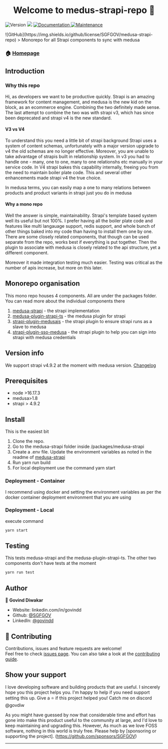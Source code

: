 <h1 align="center">Welcome to medus-strapi-repo 👋</h1>
<p>
  <img alt="Version" src="https://img.shields.io/badge/version-1.0.0-blue.svg?cacheSeconds=2592000" />
  <img src="https://img.shields.io/badge/node-%3E16.17.2-blue.svg" />
  <a href="./docs" target="_blank">
    <img alt="Documentation" src="https://img.shields.io/badge/documentation-yes-brightgreen.svg" />
  </a>
  <a href="https://github.com/SGFGOV/medusa-strapi-repo/graphs/commit-activity" target="_blank">
    <img alt="Maintenance" src="https://img.shields.io/badge/Maintained%3F-yes-green.svg" />
  </a>
</p>
![GitHub](https://img.shields.io/github/license/SGFGOV/medusa-strapi-repo)
> Monorepo for all Strapi components to sync with medusa

### 🏠 [Homepage](README.md)

## Introduction

### Why this repo

Hi, as developers we want to be productive quickly. Strapi is an amazing framework for content management, and medusa is the new kid on the block, as an ecommerce engine. Combining the two definitely made sense. The last attempt to combine the two was with strapi v3, which has since been deprecated and strapi v4 is the new standard. 

#### V3 vs V4
To understand this you need a little bit of strapi background
Strapi uses a system of content schemas, unfortunately with a major version upgrade to v4 the old schemas are no longer effective. Moreover, you are unable to take advantage of strapis built in relationship system. In v3 you had to handle one  - many, one to one, many to one relationshs etc manually in your service code. In V4 strapi bakes this capability internally, freeing you from the need to maintain boiler plate code. This and several other enhancements made strapi v4 the true choice. 

In medusa terms, you can easily map a one to many relations between products and product variants in strapi just you do in medusa

#### Why a mono repo

Well the answer is simple, maintainability. Strapi's template based system well its useful but not 100%. I prefer having all the boiler plate code and features like multi langauage support, redis support, and whole bunch of other things baked into my code than having to install them one by one.
There are some closely related components, that though can be used separate from the repo, works best if everything is put together. 
Then the plugin to associate with medusa is closely related to the api structure, yet a different component. 

Moreover it made integration testing much easier. Testing was critical as the number of apis increase, but more on this later. 

## Monorepo organisation

This mono repo houses 4 components. All are under the packages folder. You can read more about the individual components there
1. [medusa-strapi](packages/medusa-strapi/README.md)            - the strapi implementation
2. [medusa-plugin-strapi-ts](packages/medusa-plugin-strapi-ts/README.md)  - the medusa plugin for strapi
3. [strapi-plugin-medusajs](packages/strapi-plugin-medusajs/README.md)   - the strapi plugin to ensure strapi runs as a slave to medusa
4. [strapi-plugin-sso-medusa](packages/strapi-plugin-sso-medusa/README.md) - the strapi plugin to help you can sign into strapi with medusa credentials

## Version info

We support strapi v4.9.2 at the moment with medusa version. 
[Changelog](CHANGELOG.md)

## Prerequisites

- node >16.17.3
- medusa>1.8
- strapi > 4.9.2

## Install
 
This is the easiest bit

1. Clone the repo. 
2. Go to the medusa-strapi folder inside <yourrepo>/packages/medusa-strapi
3. Create a .env file. Update the environment variables as noted in the readme of [medusa-strapi](packages/medusa-strapi/README.md)     
4. Run yarn run build
5. For local deployment use the command yarn start


### Deployment - Container

I recommend using docker and setting the environment variables as per the docker container deployment environment that you are using

### Deployment - Local
execute command
```sh
yarn start
```
## Testing

This tests medusa-strapi and the medusa-plugin-strapi-ts. The other two components don't have tests at the moment

```sh
yarn run test
```

## Author

👤 **Govind Diwakar**

* Website: linkedin.com/in/govindd
* Github: [@SGFGOV](https://github.com/SGFGOV)
* LinkedIn: [@govindd](https://linkedin.com/in/govindd)

## 🤝 Contributing

Contributions, issues and feature requests are welcome!<br />Feel free to check [issues page](https://github.com/SGFGOV/medusa-strapi-repo/issues). You can also take a look at the [contributing guide](https://github.com/SGFGOV/medusa-strapi-repo/blob/master/CONTRIBUTING.md).

## Show your support

I love developing software and building products that are useful. 
I sincerely hope you this project helps you. I'm happy to help if you need support setting this up. 
Give a ⭐️ if this project helped you! Catch me on discord @govdiw

As you might have guessed by now that considerable time and effort has gone into make this product useful to the community at large, and I'd love to keep maintaining and upgrading this. However, As much as we love FOSS software, nothing in this world is truly free. Please help by [sponsoring or supporting the project]. (https://github.com/sponsors/SGFGOV)

***
